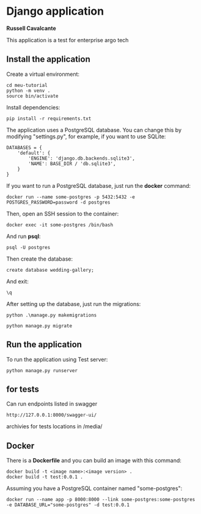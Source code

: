 # Django application
**Russell Cavalcante**

This application is a test for enterprise argo tech

## Install the application

Create a virtual environment: 
```
cd meu-tutorial
python -m venv .
source bin/activate
```

Install dependencies: 
```
pip install -r requirements.txt
```

The application uses a PostgreSQL database. You can change this by modifying "settings.py", for example, if you want to use SQLite: 

```
DATABASES = {
    'default': {
        'ENGINE': 'django.db.backends.sqlite3',
        'NAME': BASE_DIR / 'db.sqlite3',
    }
}
```

If you want to run a PostgreSQL database, just run the **docker** command: 
```
docker run --name some-postgres -p 5432:5432 -e POSTGRES_PASSWORD=password -d postgres
```

Then, open an SSH session to the container: 
```
docker exec -it some-postgres /bin/bash
```

And run **psql**: 
```
psql -U postgres
```

Then create the database: 
```
create database wedding-gallery;
```

And exit: 
```
\q
```

After setting up the database, just run the migrations: 

```
python .\manage.py makemigrations
```

```
python manage.py migrate
```

## Run the application

To run the application using Test server: 
```
python manage.py runserver
```
## for tests 

Can run endpoints listed in swagger 
```
http://127.0.0.1:8000/swagger-ui/
```
archivies for tests locations in /media/ 
## Docker

There is a **Dockerfile** and you can build an image with this command: 
```
docker build -t <image name>:<image version> .
docker build -t test:0.0.1 .
```

Assuming you have a PostgreSQL container named "some-postgres": 
```
docker run --name app -p 8000:8000 --link some-postgres:some-postgres -e DATABASE_URL="some-postgres" -d test:0.0.1
```




